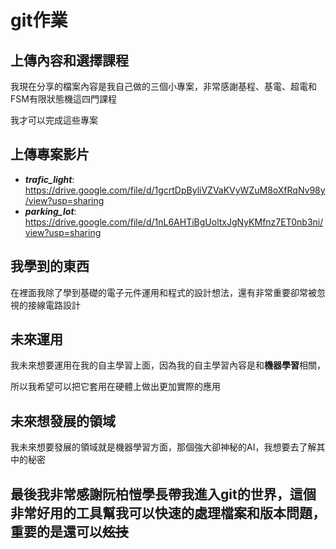 # git作業

上傳內容和選擇課程
---------------
我現在分享的檔案內容是我自己做的三個小專案，非常感謝基程、基電、超電和FSM有限狀態機這四門課程

我才可以完成這些專案

## 上傳專案影片

+ **_trafic_light_**: <https://drive.google.com/file/d/1gcrtDpByliVZVaKVyWZuM8oXfRqNv98y/view?usp=sharing>
+ **_parking_lot_**:  <https://drive.google.com/file/d/1nL6AHTiBgUoltxJgNyKMfnz7ET0nb3ni/view?usp=sharing>


我學到的東西
-----------
在裡面我除了學到基礎的電子元件運用和程式的設計想法，還有非常重要卻常被忽視的接線電路設計

## 未來運用

我未來想要運用在我的自主學習上面，因為我的自主學習內容是和**機器學習**相關，

所以我希望可以把它套用在硬體上做出更加實際的應用

未來想發展的領域
--------------

我未來想要發展的領域就是機器學習方面，那個強大卻神秘的AI，我想要去了解其中的秘密

## 最後我非常感謝阮柏愷學長帶我進入git的世界，這個非常好用的工具幫我可以快速的處理檔案和版本問題，重要的是還可以~~炫技~~ 





